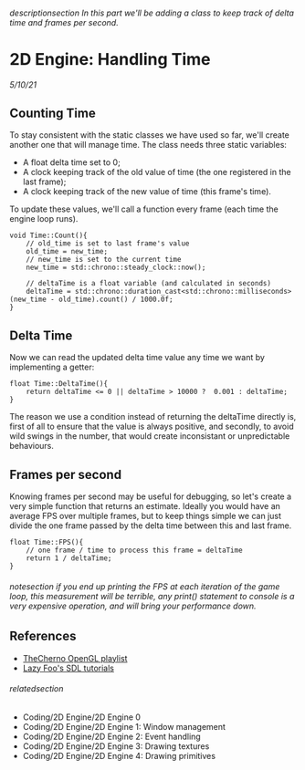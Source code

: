 
###### descriptionsection In this part we'll be adding a class to keep track of delta time and frames per second.

# 2D Engine: Handling Time

*5/10/21*

## Counting Time

To stay consistent with the static classes we have used so far, we'll create another one that will manage time.
The class needs three static variables: 
 - A float delta time set to 0;
 - A clock keeping track of the old value of time (the one registered in the last frame);
 - A clock keeping track of the new value of time (this frame's time).

To update these values, we'll call a function every frame (each time the engine loop runs).

```
void Time::Count(){
    // old_time is set to last frame's value
    old_time = new_time;
    // new_time is set to the current time
    new_time = std::chrono::steady_clock::now();
    
    // deltaTime is a float variable (and calculated in seconds)
    deltaTime = std::chrono::duration_cast<std::chrono::milliseconds>(new_time - old_time).count() / 1000.0f;
}
```

## Delta Time

Now we can read the updated delta time value any time we want by implementing a getter: 

```
float Time::DeltaTime(){
    return deltaTime <= 0 || deltaTime > 10000 ?  0.001 : deltaTime;
}
```

The reason we use a condition instead of returning the deltaTime directly is, first of all to ensure that the value is always positive, and secondly, to avoid wild swings in the number, that would create inconsistant or unpredictable behaviours.

## Frames per second

Knowing frames per second may be useful for debugging, so let's create a very simple function that returns 
an estimate. Ideally you would have an average FPS over multiple frames, but to keep things simple we can just 
divide the one frame passed by the delta time between this and last frame.

```
float Time::FPS(){
    // one frame / time to process this frame = deltaTime
    return 1 / deltaTime;
}
```

###### notesection if you end up printing the FPS at each iteration of the game loop, this measurement will be terrible, any print() statement to console is a very expensive operation, and will bring your performance down.

## References

 - [TheCherno OpenGL playlist](https://www.youtube.com/playlist?list=PLlrATfBNZ98foTJPJ_Ev03o2oq3-GGOS2)
 - [Lazy Foo's SDL tutorials](https://lazyfoo.net/tutorials/OpenGL/index.php)


###### relatedsection

 - Coding/2D Engine/2D Engine 0
 - Coding/2D Engine/2D Engine 1: Window management
 - Coding/2D Engine/2D Engine 2: Event handling
 - Coding/2D Engine/2D Engine 3: Drawing textures
 - Coding/2D Engine/2D Engine 4: Drawing primitives
